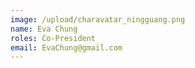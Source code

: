 ```yaml
---
image: /upload/charavatar_ningguang.png
name: Eva Chung
roles: Co-President
email: EvaChung@gmail.com
---
```

